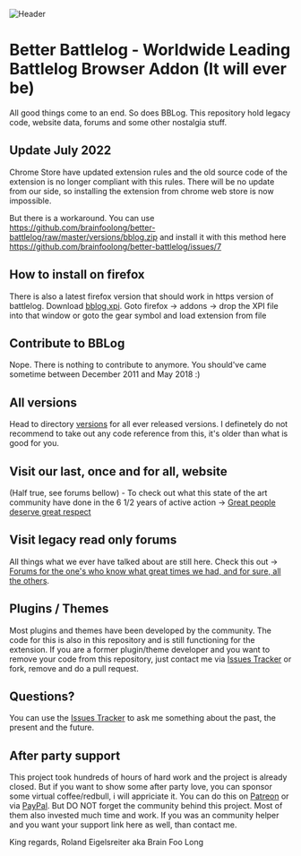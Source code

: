 ![Header](https://github.com/brainfoolong/better-battlelog/raw/master/images/github-header.jpg)

# Better Battlelog - Worldwide Leading Battlelog Browser Addon (It will ever be)

All good things come to an end. So does BBLog. This repository hold legacy code, website data, forums and some other nostalgia stuff.

## Update July 2022

Chrome Store have updated extension rules and the old source code of the extension is no longer compliant with this rules. There will be no update from our side, so installing the extension from chrome web store is now impossible.

But there is a workaround. You can use https://github.com/brainfoolong/better-battlelog/raw/master/versions/bblog.zip and install it with this method here  https://github.com/brainfoolong/better-battlelog/issues/7

## How to install on firefox

There is also a latest firefox version that should work in https version of battlelog.
Download [bblog.xpi](https://github.com/brainfoolong/better-battlelog/raw/master/versions/4.9.3/bblog.xpi).
Goto firefox -> addons -> drop the XPI file into that window or goto the gear symbol and load extension from file


## Contribute to BBLog

Nope. There is nothing to contribute to anymore. You should've came sometime between December 2011 and May 2018 :)

## All versions

Head to directory [versions](https://github.com/brainfoolong/better-battlelog/blob/master/versions) for all ever released versions. I definetely do not recommend to take out any code reference from this, it's older than what is good for you.

## Visit our last, once and for all, website

(Half true, see forums bellow) - To check out what this state of the art community have done in the 6 1/2 years of active action -> [Great people deserve great respect](https://getbblog.com)

## Visit legacy read only forums

All things what we ever have talked about are still here. Check this out -> [Forums for the one's who know what great times we had, and for sure, all the others](https://getbblog.com/forums/sitemap.html).

## Plugins / Themes

Most plugins and themes have been developed by the community. The code for this is also in this repository and is still functioning for the extension. If you are a former plugin/theme developer and you want to remove your code from this repository, just contact me via [Issues Tracker](https://github.com/brainfoolong/better-battlelog/issues) or fork, remove and do a pull request.

## Questions?

You can use the [Issues Tracker](https://github.com/brainfoolong/better-battlelog/issues) to ask me something about the past, the present and the future.

## After party support 

This project took hundreds of hours of hard work and the project is already closed. But if you want to show some after party love, you can sponsor some virtual coffee/redbull, i will appriciate it. You can do this on [Patreon](https://www.patreon.com/brainfoolong) or via [PayPal](https://www.paypal.me/brainfoolong). But DO NOT forget the community behind this project. Most of them also invested much time and work. If you was an community helper and you want your support link here as well, than contact me.

King regards, Roland Eigelsreiter aka Brain Foo Long
